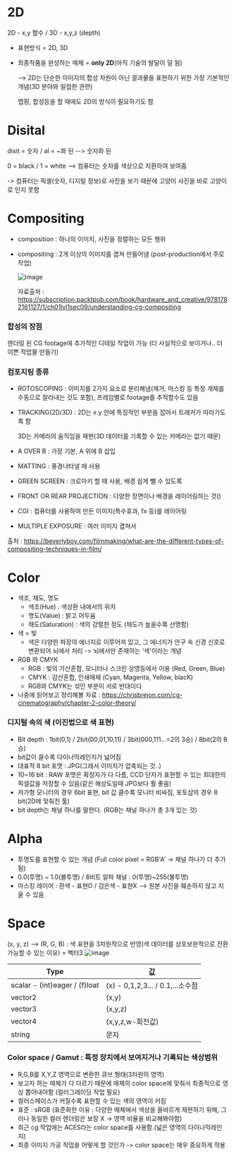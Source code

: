 # 2D
2D - x,y 함수  / 3D - x,y,z (depth)

* 표현방식 = 2D, 3D 

* 최종작품을 완성하는 매체 = **only 2D**(아직 기술의 발달이 덜 됨)

     --> 2D는 단순한 이미지의 합성 차원이 아닌 결과물을 표현하기 위한 가장 기본적인 개념(3D 분야와 밀접한 관련)
     
     맵핑, 합성등을 할 때에도 2D의 방식이 필요하기도 함
          
          
          
# Disital
disit = 숫자  / al = ~화 된  --> 숫자화 된

0 = black   /  1 = white    --> 컴퓨터는 숫자를 색상으로 치환하여 보여줌

 -> 컴퓨터는 픽셀(숫자, 디지털 정보)로 사진을 보기 때문에 고양이 사진을 바로 고양이로 인지 못함
 
 
 

# Compositing

* composition : 하나의 이미지, 사진을 정렬하는 모든 행위
* compositing : 2개 이상의 이미지를 겹쳐 만들어냄 (post-production에서 주로 작업)

  ![image](https://user-images.githubusercontent.com/90564649/134373533-070a83e7-4b17-409a-8b07-b7a513f76a19.png)
  
  자료출처 : https://subscription.packtpub.com/book/hardware_and_creative/9781782161127/1/ch01lvl1sec09/understanding-cg-compositing

### 합성의 장점
렌더링 된 CG footage에 추가적인 디테일 작업이 가능 (더 사실적으로 보이거나.. 더 이쁜 작업물 만들기)

### 컴포지팅 종류
* ROTOSCOPING : 이미지를 2가지 요소로 분리해냄(제거, 마스킹 등 특정 개체를 수동으로 잘라내는 것도 포함), 프레임별로 footage를 추적할수도 있음
* TRACKING(2D/3D) : 2D는 x.y 안에 특징적인 부분을 잡아서 트래커가 따라가도록 함 

   3D는 카메라의 움직임을 재현(3D 데이터를 기록할 수 있는 카메라는 없기 때문)
* A OVER B : 가장 기본, A 위에 B 삽입
* MATTING : 풍경나타낼 때 사용
* GREEN SCREEN : 크로마키 할 때 사용, 배경 쉽게 뺄 수 있도록
* FRONT OR REAR PROJECTION : 다양한 장면이나 배경을 레이어링하는 것()
* CGI : 컴퓨터를 사용하여 만든 이미지(특수효과, fx 등)를 레이어링
* MULTIPLE EXPOSURE : 여러 이미지 겹쳐서

출처 : https://beverlyboy.com/filmmaking/what-are-the-different-types-of-compositing-techniques-in-film/
 
 
 
 
# Color
* 색조, 채도, 명도
  - 색조(Hue) : 색상환 내에서의 위치
  - 명도(Value) : 밝고 어두움
  - 채도(Saturation) : 색의 강렬한 정도 (채도가 높을수록 선명함)
* 색 = 빛
  - 색은 다양한 파장의 에너지로 이루어져 있고, 그 에너지가 안구 속 신경 신호로 변환되어 뇌에서 처리 -> 뇌에서만 존재하는 '색'이라는 개념
* RGB 와 CMYK
  - RGB : 빛의 가산혼합, 모니터나 스크린 상영등에서 이용 (Red, Green, Blue)
  - CMYK : 감산혼합, 인쇄매체 (Cyan, Magenta, Yellow, blacK)
  - RGB와 CMYK는 섞인 부분이 서로 반대이다
* 나중에 읽어보고 정리해볼 자료 : https://chrisbrejon.com/cg-cinematography/chapter-2-color-theory/

### 디지털 속의 색 (이진법으로 색 표현)
* Bit depth : 1bit(0,1) / 2bit(00,01,10,11) / 3bit(000,111...=2의 3승) / 8bit(2의 8승)
* bit값이 클수록 다이나믹레인지가 넓어짐
* 대표적 8 bit 포맷 : JPG(그래서 이미지가 압축되는 것..)
* 10~16 bit : RAW 포맷은 확장자가 다 다름, CCD 단자가 표현할 수 있는 최대한의 픽셀값을 저장할 수 있음(같은 해상도일때 JPG보다 훨 좋음)
* 저가형 모니터의 경우 6bit 표현, bit 값 클수록 모니터 비싸짐, 포토샵의 경우 8 bit(2D에 맞춰진 툴)
* bit depth는 채널 하나를 말한다. (RGB는 채널 하나가 총 3개 있는 것)



# Alpha
* 투명도를 표현할 수 있는 개념 (Full color pixel = RGB'A'  ->  채널 하나가 더 추가됨)
* 0.0(투명) ~ 1.0(불투명) / 8비트 알파 채널 : 0(투명)~255(불투명)
* 마스킹 레이어 : 흰색 - 표현O  / 검은색 - 표현X   -->  원본 사진을 훼손하지 않고 지울 수 있음

# Space
(x, y, z)  -->  (R, G, B)  : 색 표현을 3차원적으로 반영(색 데이터를 상호보완적으로 전환 가능할 수 있는 이유) = 벡터3
![image](https://user-images.githubusercontent.com/90564649/134448784-cef7baf7-10d0-4e1b-a453-87f1c8569aa2.png)

|Type|값|
|---|---|
|scalar - (int)eager / (f)loat|(x) - 0,1,2,3... / 0.1,...소수점|
|vector2|(x,y)|
|vector3|(x,y,z)|
|vector4|(x,y,z,w-회전값)|
|string|문자|

### Color space / Gamut : 특정 장치에서 보여지거나 기록되는 색상범위
* R,G,B를 X,Y,Z 영역으로 변환한 큐브 형태(3차원의 영역)
* 보고자 하는 매체가 다 다르기 때문에 매체의 color space에 맞춰서 최종적으로 영상 뽑아내야함 (컬러그레이딩 작업 필요)
* 컬러스페이스가 커질수록 표현할 수 있는 색의 영역이 커짐
* 표준 : sRGB  (표준화한 이유 : 다양한 매체에서 색상을 올바르게 재현하기 위해, 그러나 동일한 컬러 렌더링은 보장 X -> 영역 비율을 비교해봐야함)
* 최근 cg 작업에는 ACES라는 color space를 사용함.(넓은 영역의 다이나믹레인지)
* 최종 이미지 가공 작업을 어떻게 할 것인가 -> color space는 매우 중요하게 작용
